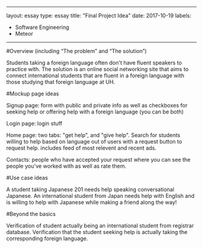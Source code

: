 
---
layout: essay
type: essay
title: "Final Project Idea"
date: 2017-10-19
labels:
  - Software Engineering
  - Meteor
---

#Overview (including “The problem” and “The solution”)

Students taking a foreign language often don't have fluent speakers to practice with. The solution is an online social networking site that aims to connect international students that are fluent in a foreign language with those studying that foreign language at UH.

#Mockup page ideas

Signup page: form with public and private info as well as checkboxes for seeking help or offering help with a foreign language (you can be both)

Login page: login stuff

Home page: two tabs: "get help", and "give help". Search for students willing to help based on language out of users with a request button to request help. includes feed of most relevent and recent ads.

Contacts: people who have accepted your request where you can see the people you've worked with as well as rate them.


#Use case ideas

A student taking Japanese 201 needs help speaking conversational Japanese. An international student from Japan needs help with English and is willing to help with Japanese while making a friend along the way!

#Beyond the basics

Verification of student actually being an international student from registrar database. Verification that the student seeking help is actually taking the corresponding foreign language.